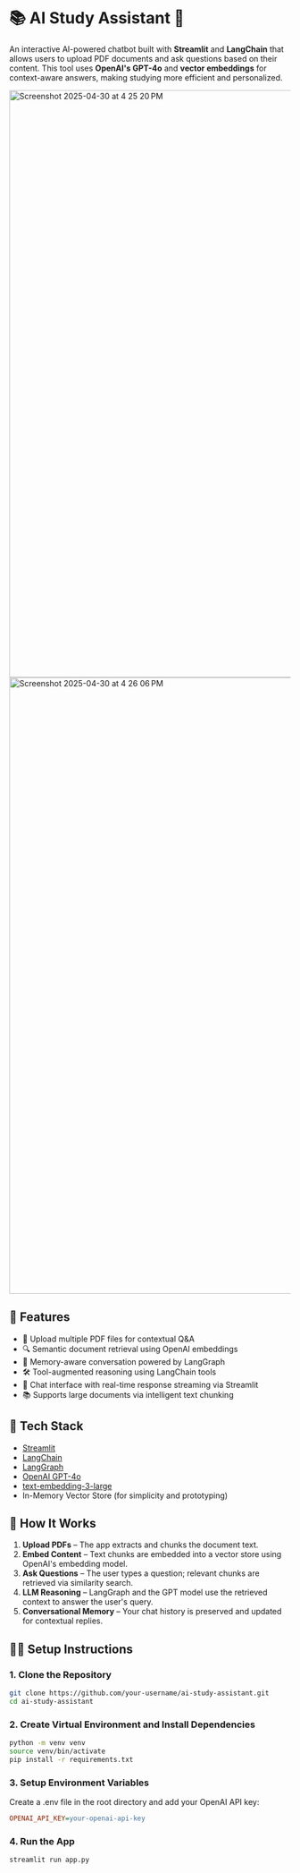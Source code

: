 # 📚 AI Study Assistant 🤖

An interactive AI-powered chatbot built with **Streamlit** and **LangChain** that allows users to upload PDF documents and ask questions based on their content. This tool uses **OpenAI's GPT-4o** and **vector embeddings** for context-aware answers, making studying more efficient and personalized.

<img width="1050" alt="Screenshot 2025-04-30 at 4 25 20 PM" src="https://github.com/user-attachments/assets/c1caf2ac-a5e7-45f5-9c26-3dd81e56d3aa" />
<img width="1102" alt="Screenshot 2025-04-30 at 4 26 06 PM" src="https://github.com/user-attachments/assets/14c72988-a5af-4167-8bc0-78f4f76c7ef8" />

## 🚀 Features

- 📄 Upload multiple PDF files for contextual Q&A
- 🔍 Semantic document retrieval using OpenAI embeddings
- 🧠 Memory-aware conversation powered by LangGraph
- 🛠️ Tool-augmented reasoning using LangChain tools
- 💬 Chat interface with real-time response streaming via Streamlit
- 📚 Supports large documents via intelligent text chunking

## 🧰 Tech Stack

- [Streamlit](https://streamlit.io/)
- [LangChain](https://www.langchain.com/)
- [LangGraph](https://www.langgraph.dev/)
- [OpenAI GPT-4o](https://platform.openai.com/docs/models/gpt-4)
- [text-embedding-3-large](https://platform.openai.com/docs/guides/embeddings)
- In-Memory Vector Store (for simplicity and prototyping)

## 📝 How It Works

1. **Upload PDFs** – The app extracts and chunks the document text.  
2. **Embed Content** – Text chunks are embedded into a vector store using OpenAI's embedding model.  
3. **Ask Questions** – The user types a question; relevant chunks are retrieved via similarity search.  
4. **LLM Reasoning** – LangGraph and the GPT model use the retrieved context to answer the user's query.  
5. **Conversational Memory** – Your chat history is preserved and updated for contextual replies.

## 🧑‍💻 Setup Instructions

### 1. Clone the Repository

```bash
git clone https://github.com/your-username/ai-study-assistant.git
cd ai-study-assistant
```
### 2. Create Virtual Environment and Install Dependencies

```bash
python -m venv venv
source venv/bin/activate
pip install -r requirements.txt
```
### 3. Setup Environment Variables

Create a .env file in the root directory and add your OpenAI API key:

```ini
OPENAI_API_KEY=your-openai-api-key
```
### 4. Run the App

```bash
streamlit run app.py
```

